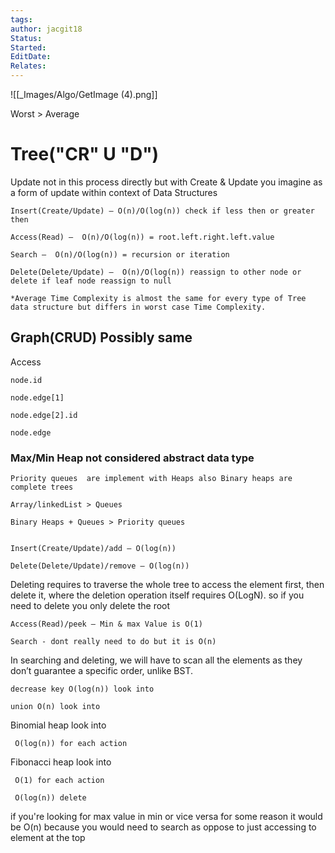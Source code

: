 ```yaml
---
tags: 
author: jacgit18
Status: 
Started: 
EditDate: 
Relates:
---
```

![[_Images/Algo/GetImage (4).png]]

Worst > Average 

# Tree("CR" U "D") 
Update not in this process directly but with Create & Update you imagine as a form of update within context of Data Structures  

	Insert(Create/Update) — O(n)/O(log(n)) check if less then or greater then 
	
	Access(Read) —  O(n)/O(log(n)) = root.left.right.left.value 
	
	Search —  O(n)/O(log(n)) = recursion or iteration 
	
	Delete(Delete/Update) —  O(n)/O(log(n)) reassign to other node or delete if leaf node reassign to null 
	
	*Average Time Complexity is almost the same for every type of Tree data structure but differs in worst case Time Complexity. 

## Graph(CRUD) Possibly same 

Access   
	
	node.id  
	
	node.edge[1]    
	
	node.edge[2].id        
	
	node.edge 

### Max/Min Heap not considered abstract data type 

	Priority queues  are implement with Heaps also Binary heaps are complete trees  
	
	Array/linkedList > Queues  
	
	Binary Heaps + Queues > Priority queues 
	
	
	Insert(Create/Update)/add — O(log(n))  
	
	Delete(Delete/Update)/remove — O(log(n)) 

Deleting requires to traverse the whole tree to access the element first, then delete it, where the deletion operation itself requires O(LogN). so if you need to delete you only delete the root

	Access(Read)/peek — Min & max Value is O(1) 
	
	Search - dont really need to do but it is O(n) 
	
In searching and deleting, we will have to scan all the elements as they don’t guarantee a specific order, unlike BST.
	
	decrease key O(log(n)) look into 
	
	union O(n) look into 

Binomial heap look into 

	 O(log(n)) for each action 

Fibonacci heap look into 

	 O(1) for each action 
	
	 O(log(n)) delete 

if you're looking for max value in min or vice versa for some reason it would be O(n) because you would need to search as oppose to just accessing to element at the top